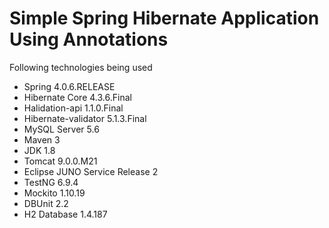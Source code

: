 # Simple Spring Hibernate Application Using Annotations

Following technologies being used

- Spring 4.0.6.RELEASE
- Hibernate Core 4.3.6.Final
- Halidation-api 1.1.0.Final
- Hibernate-validator 5.1.3.Final
- MySQL Server 5.6
- Maven 3
- JDK 1.8
- Tomcat 9.0.0.M21
- Eclipse JUNO Service Release 2
- TestNG 6.9.4
- Mockito 1.10.19
- DBUnit 2.2
- H2 Database 1.4.187

#
